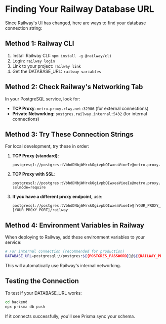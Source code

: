 # Finding Your Railway Database URL

Since Railway's UI has changed, here are ways to find your database connection string:

## Method 1: Railway CLI
1. Install Railway CLI: `npm install -g @railway/cli`
2. Login: `railway login`
3. Link to your project: `railway link`
4. Get the DATABASE_URL: `railway variables`

## Method 2: Check Railway's Networking Tab
In your PostgreSQL service, look for:
- **TCP Proxy**: `metro.proxy.rlwy.net:32906` (for external connections)
- **Private Networking**: `postgres.railway.internal:5432` (for internal connections)

## Method 3: Try These Connection Strings

For local development, try these in order:

1. **TCP Proxy (standard)**:
   ```
   postgresql://postgres:tVbhdDNbjWHrxkOgivpbQIwxeaVioeIe@metro.proxy.rlwy.net:32906/railway
   ```

2. **TCP Proxy with SSL**:
   ```
   postgresql://postgres:tVbhdDNbjWHrxkOgivpbQIwxeaVioeIe@metro.proxy.rlwy.net:32906/railway?sslmode=require
   ```

3. **If you have a different proxy endpoint**, use:
   ```
   postgresql://postgres:tVbhdDNbjWHrxkOgivpbQIwxeaVioeIe@[YOUR_PROXY_HOST]:[YOUR_PROXY_PORT]/railway
   ```

## Method 4: Environment Variables in Railway

When deploying to Railway, add these environment variables to your service:

```bash
# For internal connection (recommended for production)
DATABASE_URL=postgresql://postgres:${{POSTGRES_PASSWORD}}@${{RAILWAY_PRIVATE_DOMAIN}}:5432/${{POSTGRES_DB}}
```

This will automatically use Railway's internal networking.

## Testing the Connection

To test if your DATABASE_URL works:

```bash
cd backend
npx prisma db push
```

If it connects successfully, you'll see Prisma sync your schema.